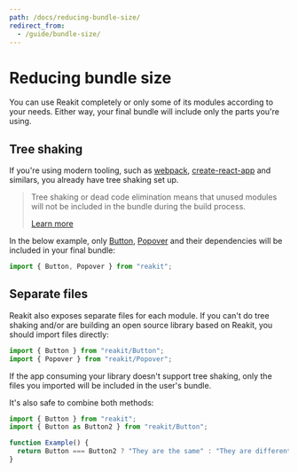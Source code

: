 ```yaml
---
path: /docs/reducing-bundle-size/
redirect_from:
  - /guide/bundle-size/
---
```


# Reducing bundle size

You can use Reakit completely or only some of its modules according to your needs. Either way, your final bundle will include only the parts you're using.

## Tree shaking

If you're using modern tooling, such as [webpack](https://webpack.js.org/), [create-react-app](https://github.com/facebook/create-react-app) and similars, you already have tree shaking set up.

> Tree shaking or dead code elimination means that unused modules will not be included in the bundle during the build process.
>
> [Learn more](https://medium.com/@netxm/what-is-tree-shaking-de7c6be5cadd)

In the below example, only [Button](/docs/button/), [Popover](/docs/popover/) and their dependencies will be included in your final bundle:

```js static
import { Button, Popover } from "reakit";
```

## Separate files

Reakit also exposes separate files for each module. If you can't do tree shaking and/or are building an open source library based on Reakit, you should import files directly:

```js
import { Button } from "reakit/Button";
import { Popover } from "reakit/Popover";
```

If the app consuming your library doesn't support tree shaking, only the files you imported will be included in the user's bundle.

It's also safe to combine both methods:

```jsx
import { Button } from "reakit";
import { Button as Button2 } from "reakit/Button";

function Example() {
  return Button === Button2 ? "They are the same" : "They are different";
}
```

